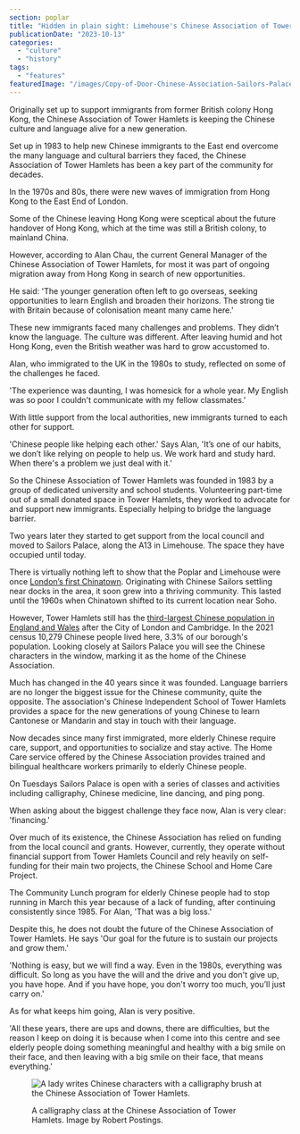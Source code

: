 ```yaml
---
section: poplar
title: "Hidden in plain sight: Limehouse's Chinese Association of Tower Hamlets"
publicationDate: "2023-10-13"
categories: 
  - "culture"
  - "history"
tags: 
  - "features"
featuredImage: "/images/Copy-of-Door-Chinese-Association-Sailors-Palace-Limehouse-5.jpg"
---
```


Originally set up to support immigrants from former British colony Hong Kong, the Chinese Association of Tower Hamlets is keeping the Chinese culture and language alive for a new generation. 

Set up in 1983 to help new Chinese immigrants to the East end overcome the many language and cultural barriers they faced, the Chinese Association of Tower Hamlets has been a key part of the community for decades. 

In the 1970s and 80s, there were new waves of immigration from Hong Kong to the East End of London.

Some of the Chinese leaving Hong Kong were sceptical about the future handover of Hong Kong, which at the time was still a British colony, to mainland China. 

However, according to Alan Chau, the current General Manager of the Chinese Association of Tower Hamlets, for most it was part of ongoing migration away from Hong Kong in search of new opportunities. 

He said: 'The younger generation often left to go overseas, seeking opportunities to learn English and broaden their horizons. The strong tie with Britain because of colonisation meant many came here.'

These new immigrants faced many challenges and problems. They didn’t know the language. The culture was different. After leaving humid and hot Hong Kong, even the British weather was hard to grow accustomed to. 

Alan, who immigrated to the UK in the 1980s to study, reflected on some of the challenges he faced. 

'The experience was daunting, I was homesick for a whole year. My English was so poor I couldn't communicate with my fellow classmates.'

With little support from the local authorities, new immigrants turned to each other for support. 

'Chinese people like helping each other.' Says Alan, 'It’s one of our habits, we don’t like relying on people to help us. We work hard and study hard. When there's a problem we just deal with it.'

So the Chinese Association of Tower Hamlets was founded in 1983 by a group of dedicated university and school students. Volunteering part-time out of a small donated space in Tower Hamlets, they worked to advocate for and support new immigrants. Especially helping to bridge the language barrier.

Two years later they started to get support from the local council and moved to Sailors Palace, along the A13 in Limehouse. The space they have occupied until today.

There is virtually nothing left to show that the Poplar and Limehouse were once [London’s first Chinatown](https://poplarlondon.co.uk/limehouse-chinatown-history/). Originating with Chinese Sailors settling near docks in the area, it soon grew into a thriving community. This lasted until the 1960s when Chinatown shifted to its current location near Soho. 

However, Tower Hamlets still has the [third-largest Chinese population in England and Wales](https://poplarlondon.co.uk/tower-hamlets-borough-largest-chinese-population-london/#:~:text=The%20long%2Destablished%20Chinese%20community,populations%20in%20England%20and%20Wales.) after the City of London and Cambridge. In the 2021 census 10,279 Chinese people lived here, 3.3% of our borough's population. Looking closely at Sailors Palace you will see the Chinese characters in the window, marking it as the home of the Chinese Association.

Much has changed in the 40 years since it was founded. Language barriers are no longer the biggest issue for the Chinese community, quite the opposite. The association's Chinese Independent School of Tower Hamlets provides a space for the new generations of young Chinese to learn Cantonese or Mandarin and stay in touch with their language.

Now decades since many first immigrated, more elderly Chinese require care, support, and opportunities to socialize and stay active. The Home Care service offered by the Chinese Association provides trained and bilingual healthcare workers primarily to elderly Chinese people. 

On Tuesdays Sailors Palace is open with a series of classes and activities including calligraphy, Chinese medicine, line dancing, and ping pong.

When asking about the biggest challenge they face now, Alan is very clear: 'financing.'

Over much of its existence, the Chinese Association has relied on funding from the local council and grants. However, currently, they operate without financial support from Tower Hamlets Council and rely heavily on self-funding for their main two projects, the Chinese School and Home Care Project. 

The Community Lunch program for elderly Chinese people had to stop running in March this year because of a lack of funding, after continuing consistently since 1985. For Alan, 'That was a big loss.' 

Despite this, he does not doubt the future of the Chinese Association of Tower Hamlets. He says 'Our goal for the future is to sustain our projects and grow them.'

'Nothing is easy, but we will find a way. Even in the 1980s, everything was difficult. So long as you have the will and the drive and you don't give up, you have hope. And if you have hope, you don't worry too much, you’ll just carry on.'

As for what keeps him going, Alan is very positive.

'All these years, there are ups and downs, there are difficulties, but the reason I keep on doing it is because when I come into this centre and see elderly people doing something meaningful and healthy with a big smile on their face, and then leaving with a big smile on their face, that means everything.'

<figure>

![A lady writes Chinese characters with a calligraphy brush at the Chinese Association of Tower Hamlets.](/images/Caligraphy-Chinese-Association-Limehouse-Tower-Hamlets-1024x683.jpg)

<figcaption>

A calligraphy class at the Chinese Association of Tower Hamlets. Image by Robert Postings.

</figcaption>

</figure>
